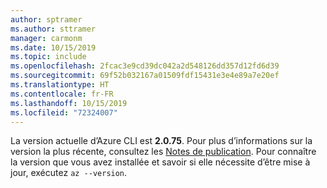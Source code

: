 ```yaml
---
author: sptramer
ms.author: sttramer
manager: carmonm
ms.date: 10/15/2019
ms.topic: include
ms.openlocfilehash: 2fcac3e9cd39dc042a2d548126dd357d12fd6d39
ms.sourcegitcommit: 69f52b032167a01509fdf15431e3e4e89a7e20ef
ms.translationtype: HT
ms.contentlocale: fr-FR
ms.lasthandoff: 10/15/2019
ms.locfileid: "72324007"
---
```

La version actuelle d’Azure CLI est __2.0.75__. Pour plus d’informations sur la version la plus récente, consultez les [Notes de publication](../release-notes-azure-cli.md). Pour connaître la version que vous avez installée et savoir si elle nécessite d’être mise à jour, exécutez `az --version`.
